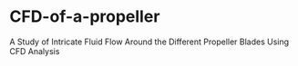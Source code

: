 # CFD-of-a-propeller
A Study of Intricate Fluid Flow Around the Different Propeller Blades Using CFD Analysis
